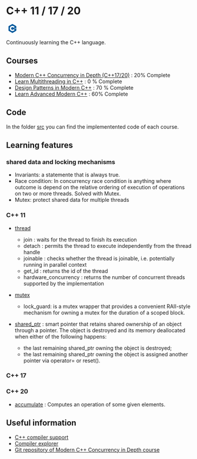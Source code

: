 # C++ 11 / 17 / 20

<a href="https://isocpp.org"><img src="https://raw.githubusercontent.com/cguz/cguz/main/assets/cplusplus.svg" alt="C++" title="C++" height="24px" hspace="5px" /></a>

Continuously learning the C++ language. 

## Courses

* [Modern C++ Concurrency in Depth (C++17/20)](https://www.udemy.com/course/modern-cpp-concurrency-in-depth/) : 20% Complete
* [Learn Multithreading in C++](https://www.udemy.com/course/cplusplus-multithreading) : 0 % Complete
* [Design Patterns in Modern C++](https://www.udemy.com/course/patterns-cplusplus/) : 70 % Complete
* [Learn Advanced Modern C++](https://www.udemy.com/course/learn-intermediate-modern-c/) : 60% Complete

## Code

In the folder [src](https://github.com/cguz/cplusplus/src/) you can find the implementented code of each course.

## Learning features

### shared data and locking mechanisms

- Invariants: a statemente that is always true.
- Race condition: In concurrency race condition is anything where outcome is depend on the relative ordering of execution of operations on two or more threads. Solved with Mutex.
- Mutex: protect shared data for multiple threads

### C++ 11

- [thread](https://en.cppreference.com/w/cpp/thread/thread)

	- join : waits for the thread to finish its execution
	- detach : permits the thread to execute independently from the thread handle
	- joinable : checks whether the thread is joinable, i.e. potentially running in parallel context
	- get_id : returns the id of the thread 
	- hardware_concurrency : returns the number of concurrent threads supported by the implementation

- [mutex](https://en.cppreference.com/w/cpp/thread/mutex)

	- lock_guard: is a mutex wrapper that provides a convenient RAII-style mechanism for owning a mutex for the duration of a scoped block.

- [shared\_ptr](https://en.cppreference.com/w/cpp/memory/shared_ptr) :  smart pointer that retains shared ownership of an object through a pointer. The object is destroyed and its memory deallocated when either of the following happens:

	* the last remaining shared_ptr owning the object is destroyed;
	* the last remaining shared_ptr owning the object is assigned another pointer via operator= or reset().

### C++ 17 

### C++ 20

- [accumulate](https://en.cppreference.com/w/cpp/algorithm/accumulate) : Computes an operation of some given elements.


## Useful information

* [C++ compiler support](https://en.cppreference.com/w/cpp/compiler_support)
* [Compiler explorer](https://godbolt.org/)
* [Git repository of Modern C++ Concurrency in Depth course](https://github.com/kasunindikaliyanage/cpp_concurrency_masterclass)


